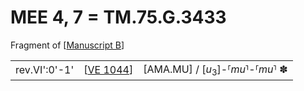 # MEE 4, 7 = TM.75.G.3433 

Fragment of [[Manuscript B]]

|               |             |                                                |
| ------------- | ----------- | ---------------------------------------------- |
| rev.VI':0'-1' | [[VE 1044]] | [AMA.MU] / [*u*<sub>3</sub>]-⸢*mu*⸣-⸢*mu*⸣ ✽ |

[//begin]: # "Autogenerated link references for markdown compatibility"
[Manuscript B]: <Manuscript B> "Manuscript B"
[VE 1044]: <VE 1044> "VE 1044 𒂼𒈬"
[//end]: # "Autogenerated link references"